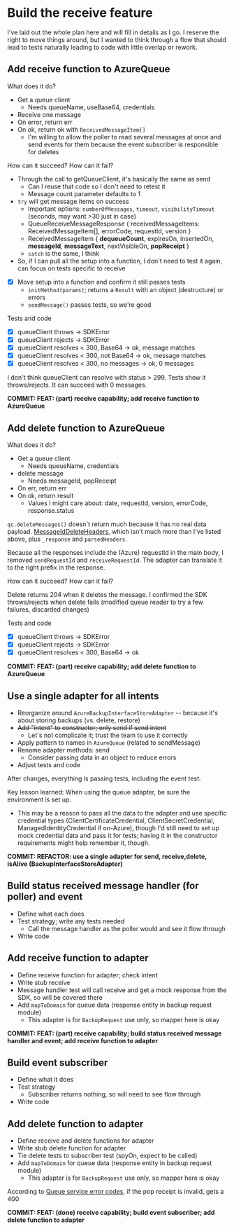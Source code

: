 # Build the receive feature

I've laid out the whole plan here and will fill in details as I go. I reserve the right to move things around, but I wanted to think through a flow that should lead to tests naturally leading to code with little overlap or rework.

## Add receive function to AzureQueue

What does it do?

-  Get a queue client
   -  Needs queueName, useBase64, credentials
-  Receive one message
-  On error, return err
-  On ok, return ok with `ReceivedMessageItem[]`
   -  I'm willing to allow the poller to read several messages at once and send events for them because the event subscriber is responsible for deletes

How can it succeed? How can it fail?

-  Through the call to getQueueClient, it's basically the same as send
   -  Can I reuse that code so I don't need to retest it
   -  Message count parameter defaults to 1
-  `try` will get message items on success
   -  Important options: `numberOfMessages`, `timeout`, `visibilityTimeout` (seconds, may want >30 just in case)
   -  QueueReceiveMessageResponse { receivedMessageItems: ReceivedMessageItem[], errorCode, requestId, version }
   -  ReceivedMessageItem { **dequeueCount**, expiresOn, insertedOn, **messageId**, **messageText**, nextVisibleOn, **popReceipt** }
   -  `catch` is the same, I think
-  So, if I can pull all the setup into a function, I don't need to test it again, can focus on tests specific to receive

-  [x] Move setup into a function and confirm it still passes tests
   -  `initMethod(params)`; returns a `Result` with an object (destructure) or errors
   -  `sendMessage()` passes tests, so we're good

Tests and code

-  [x] queueClient throws -> SDKError
-  [x] queueClient rejects -> SDKError
-  [x] queueClient resolves < 300, Base64 -> ok, message matches
-  [x] queueClient resolves < 300, not Base64 -> ok, message matches
-  [x] queueClient resolves < 300, no messages -> ok, 0 messages

I don't think queueClient can resolve with status > 299. Tests show it throws/rejects. It can succeed with 0 messages.

**COMMIT: FEAT: (part) receive capability; add receive function to AzureQueue**

## Add delete function to AzureQueue

What does it do?

-  Get a queue client
   -  Needs queueName, credentials
-  delete message
   -  Needs messageId, popReceipt
-  On err, return err
-  On ok, return result
   -  Values I might care about: date, requestId, version, errorCode, response.status

`qc.deleteMessages()` doesn't return much because it has no real data payload. [MessageIdDeleteHeaders](https://docs.microsoft.com/en-us/javascript/api/@azure/storage-queue/messageiddeleteheaders?view=azure-node-latest), which isn't much more than I've listed above, plus `_response` and `parsedHeaders`.

Because all the responses include the (Azure) requestId in the main body, I removed `sendRequestId` and `receiveRequestId`. The adapter can translate it to the right prefix in the response.

How can it succeed? How can it fail?

Delete returns 204 when it deletes the message. I confirmed the SDK throws/rejects when delete fails (modified queue reader to try a few failures, discarded changes)

Tests and code

-  [x] queueClient throws -> SDKError
-  [x] queueClient rejects -> SDKError
-  [x] queueClient resolves < 300, Base64 -> ok

**COMMIT: FEAT: (part) receive capability; add delete function to AzureQueue**

## Use a single adapter for all intents

-  Reorganize around `AzureBackupInterfaceStoreAdapter` -- because it's about storing backups (vs. delete, restore)
-  ~~Add "intent" to constructor; only send if send intent~~
   -  Let's not complicate it; trust the team to use it correctly
-  Apply pattern to names in `AzureQueue` (related to sendMessage)
-  Rename adapter methods: send
   -  Consider passing data in an object to reduce errors
-  Adjust tests and code

After changes, everything is passing tests, including the event test.

Key lesson learned: When using the queue adapter, be sure the environment is set up.

-  This may be a reason to pass all the data to the adapter and use specific credential types (ClientCertificateCredential, ClientSecretCredential, ManagedIdentityCredential if on-Azure), though I'd still need to set up mock credential data and pass it for tests; having it in the constructor requirements might help remember it, though.

**COMMIT: REFACTOR: use a single adapter for send, receive,delete, isAlive (BackupInterfaceStoreAdapter)**

## Build status received message handler (for poller) and event

-  Define what each does
-  Test strategy; write any tests needed
   -  Call the message handler as the poller would and see it flow through
-  Write code

## Add receive function to adapter

-  Define receive function for adapter; check intent
-  Write stub receive
-  Message handler test will call receive and get a mock response from the SDK, so will be covered there
-  Add `mapToDomain` for queue data (response entity in backup request module)
   -  This adapter is for `BackupRequest` use only, so mapper here is okay

**COMMIT: FEAT: (part) receive capability; build status received message handler and event; add receive function to adapter**

## Build event subscriber

-  Define what it does
-  Test strategy
   -  Subscriber returns nothing, so will need to see flow through
-  Write code

## Add delete function to adapter

-  Define receive and delete functions for adapter
-  Write stub delete function for adapter
-  Tie delete tests to subscriber test (spyOn, expect to be called)
-  Add `mapToDomain` for queue data (response entity in backup request module)
   -  This adapter is for `BackupRequest` use only, so mapper here is okay

According to [Queue service error codes](https://docs.microsoft.com/en-us/rest/api/storageservices/queue-service-error-codes), if the pop receipt is invalid, gets a 400

**COMMIT: FEAT: (done) receive capability; build event subscriber; add delete function to adapter**
